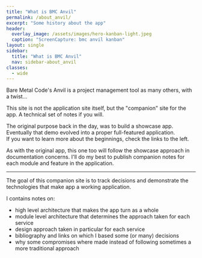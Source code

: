 ```yaml
---
title: "What is BMC Anvil"
permalink: /about_anvil/
excerpt: "Some history about the app"
header:
  overlay_image: /assets/images/hero-kanban-light.jpeg
  caption: "ScreenCapture: bmc anvil kanban"
layout: single
sidebar:
  title: "What is BMC Anvil"
  nav: sidebar-about_anvil
classes:
  - wide
---
```


Bare Metal Code's Anvil is a project management tool as many others, with a twist...

This site is not the application site itself, but the "companion" site for the app. A technical set of notes if you will.

The original purpose back in the day, was to build a showcase app.<br>
Eventually that demo evolved into a proper full-featured application.<br>
If you want to learn more about the beginnings, check the links to the left.


As with the original app, this one too will follow the showcase approach in documentation concerns. I'll do my best to publish
companion notes for each module and feature in the application.

---

The goal of this companion site is to track decisions and demonstrate the technologies that make app a working application.

I contains notes on:

- high level architecture that makes the app turn as a whole
- module level architecture that determines the approach taken for each service
- design approach taken in particular for each service
- bibliography and links on which I based some (or many) decisions
- why some compromises where made instead of following sometimes a more traditional approach


